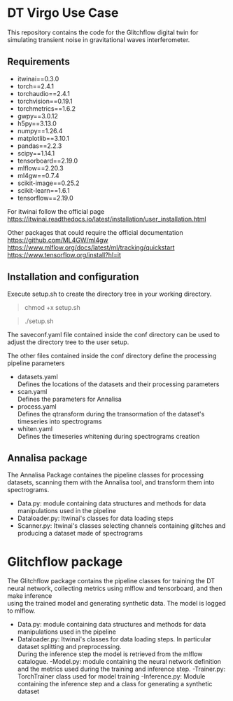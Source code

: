 # DT Virgo Use Case

This repository contains the code for the Glitchflow digital twin for simulating transient noise 
in gravitational waves interferometer.

## Requirements

- itwinai==0.3.0
- torch==2.4.1
- torchaudio==2.4.1
- torchvision==0.19.1
- torchmetrics==1.6.2
- gwpy==3.0.12
- h5py==3.13.0
- numpy==1.26.4
- matplotlib==3.10.1
- pandas==2.2.3
- scipy==1.14.1
- tensorboard==2.19.0
- mlflow==2.20.3
- ml4gw==0.7.4
- scikit-image==0.25.2
- scikit-learn==1.6.1
- tensorflow==2.19.0

For itwinai follow the official page <br>
https://itwinai.readthedocs.io/latest/installation/user_installation.html <br>

Other packages that could require the official documentation <br>
https://github.com/ML4GW/ml4gw <br>
https://www.mlflow.org/docs/latest/ml/tracking/quickstart <br>
https://www.tensorflow.org/install?hl=it <br>

## Installation and configuration

Execute setup.sh to create the directory tree in your working directory.

> chmod +x setup.sh

> ./setup.sh

The saveconf.yaml file contained inside the conf directory can be used to adjust the directory tree to the user setup.

The other files contained inside the conf directory define the processing pipeline parameters

- datasets.yaml <br>
Defines the locations of the datasets and their processing parameters <br>
- scan.yaml <br>
Defines the parameters for Annalisa <br>
- process.yaml <br>
Defines the qtransform during the transormation of the dataset's timeseries into spectrograms
- whiten.yaml  <br>
Defines the timeseries whitening during spectrograms creation

## Annalisa package

The Annalisa Package containes the pipeline classes for processing datasets, scanning them with the Annalisa tool, and transform them into spectrograms. <br>

- Data.py: module containing data structures and methods for data manipulations used in the pipeline
- Dataloader.py: Itwinai's classes for data loading steps
- Scanner.py: Itwinai's classes selecting channels containing glitches and producing a dataset made of spectrograms

# Glitchflow package

The Glitchflow package contains the pipeline classes for training the DT neural network, collecting metrics using mlflow and tensorboard, and then make inference <br>
using the trained model and generating synthetic data. The model is logged to mlflow.

- Data.py: module containing data structures and methods for data manipulations used in the pipeline
- Dataloader.py: Itwinai's classes for data loading steps. In particular dataset splitting and preprocessing.<br>
  During the inference step the model is retrieved from the mlflow catalogue.
-Model.py: module containing the neural network definition and the metrics used during the training and inference step.
-Trainer.py: TorchTrainer class used for model training
-Inference.py: Module containing the inference step and a class for generating a synthetic dataset  











